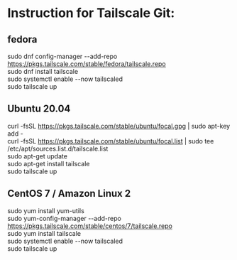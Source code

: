 # Instruction for Tailscale Git:
##
## fedora
sudo dnf config-manager --add-repo https://pkgs.tailscale.com/stable/fedora/tailscale.repo<br />
sudo dnf install tailscale<br />
sudo systemctl enable --now tailscaled<br />
sudo tailscale up<br />
##
## Ubuntu 20.04
curl -fsSL https://pkgs.tailscale.com/stable/ubuntu/focal.gpg | sudo apt-key add -<br />
curl -fsSL https://pkgs.tailscale.com/stable/ubuntu/focal.list | sudo tee /etc/apt/sources.list.d/tailscale.list<br />
sudo apt-get update<br />
sudo apt-get install tailscale<br />
sudo tailscale up<br />
##
## CentOS 7 / Amazon Linux 2
sudo yum install yum-utils<br />
sudo yum-config-manager --add-repo https://pkgs.tailscale.com/stable/centos/7/tailscale.repo<br />
sudo yum install tailscale<br />
sudo systemctl enable --now tailscaled<br />
sudo tailscale up<br />
